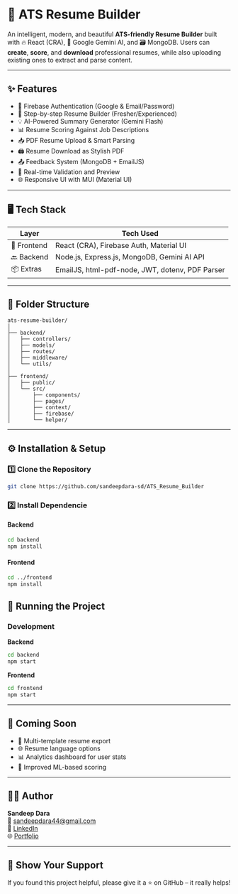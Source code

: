# 💼 ATS Resume Builder

An intelligent, modern, and beautiful **ATS-friendly Resume Builder** built with 🔥 React (CRA), 🧠 Google Gemini AI, and 🗃️ MongoDB. Users can **create**, **score**, and **download** professional resumes, while also uploading existing ones to extract and parse content.

---

## ✨ Features

- 🔐 Firebase Authentication (Google & Email/Password)
- 📝 Step-by-step Resume Builder (Fresher/Experienced)
- 💡 AI-Powered Summary Generator (Gemini Flash)
- 📊 Resume Scoring Against Job Descriptions
- 📥 PDF Resume Upload & Smart Parsing
- 🖨️ Resume Download as Stylish PDF
- 📤 Feedback System (MongoDB + EmailJS)
- 💬 Real-time Validation and Preview
- 🌐 Responsive UI with MUI (Material UI)

---

## 🖥️ Tech Stack

| Layer       | Tech Used                                       |
|-------------|--------------------------------------------------|
| 🔧 Frontend | React (CRA), Firebase Auth, Material UI          |
| 🔙 Backend  | Node.js, Express.js, MongoDB, Gemini AI API      |
| 📦 Extras   | EmailJS, html-pdf-node, JWT, dotenv, PDF Parser  |

---

## 📁 Folder Structure

```
ats-resume-builder/
│
├── backend/
│   ├── controllers/
│   ├── models/
│   ├── routes/
│   ├── middleware/
│   └── utils/
│
├── frontend/
│   ├── public/
│   └── src/
│       ├── components/
│       ├── pages/
│       ├── context/
│       ├── firebase/
│       └── helper/
```

---

## ⚙️ Installation & Setup

### 1️⃣ Clone the Repository

```bash
git clone https://github.com/sandeepdara-sd/ATS_Resume_Builder
```

### 2️⃣ Install Dependencie

#### Backend

```bash
cd backend
npm install
```

#### Frontend

```bash
cd ../frontend
npm install
```


## 🚀 Running the Project

### Development 

**Backend**

```bash
cd backend
npm start
```

**Frontend**

```bash
cd frontend
npm start
```

---

## 🧪 Coming Soon

- 📌 Multi-template resume export
- 🌐 Resume language options
- 📊 Analytics dashboard for user stats
- 🧠 Improved ML-based scoring

---

## 👨‍💻 Author

**Sandeep Dara**  
📧 sandeepdara44@gmail.com  
🔗 [LinkedIn](https://www.linkedin.com/in/sandeep-dara-1b0a23242/)  
🌐 [Portfolio](https://sd-portfoilo.vercel.app/)

---

## 🌟 Show Your Support

If you found this project helpful, please give it a ⭐ on GitHub – it really helps!

```

